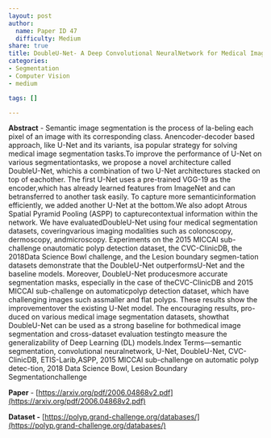 ```yaml
---
layout: post
author:
  name: Paper ID 47
  difficulty: Medium
share: true
title: DoubleU-Net- A Deep Convolutional NeuralNetwork for Medical Image Segmentation
categories:
- Segmentation
- Computer Vision
- medium

tags: []

---
```

**Abstract** - Semantic image segmentation is the process of la-beling each pixel of an image with its corresponding class. Anencoder-decoder based approach, like U-Net and its variants, isa popular strategy for solving medical image segmentation tasks.To improve the performance of U-Net on various segmentationtasks, we propose a novel architecture called DoubleU-Net, whichis a combination of two U-Net architectures stacked on top of eachother. The first U-Net uses a pre-trained VGG-19 as the encoder,which has already learned features from ImageNet and can betransferred to another task easily. To capture more semanticinformation efficiently, we added another U-Net at the bottom.We also adopt Atrous Spatial Pyramid Pooling (ASPP) to capturecontextual information within the network. We have evaluatedDoubleU-Net using four medical segmentation datasets, coveringvarious imaging modalities such as colonoscopy, dermoscopy, andmicroscopy. Experiments on the 2015 MICCAI sub-challenge onautomatic polyp detection dataset, the CVC-ClinicDB, the 2018Data Science Bowl challenge, and the Lesion boundary segmen-tation datasets demonstrate that the DoubleU-Net outperformsU-Net and the baseline models. Moreover, DoubleU-Net producesmore accurate segmentation masks, especially in the case of theCVC-ClinicDB and 2015 MICCAI sub-challenge on automaticpolyp detection dataset, which have challenging images such assmaller and flat polyps. These results show the improvementover the existing U-Net model. The encouraging results, pro-duced on various medical image segmentation datasets, showthat DoubleU-Net can be used as a strong baseline for bothmedical image segmentation and cross-dataset evaluation testingto measure the generalizability of Deep Learning (DL) models.Index Terms—semantic segmentation, convolutional neuralnetwork, U-Net, DoubleU-Net, CVC-ClinicDB, ETIS-Larib,ASPP, 2015 MICCAI sub-challenge on automatic polyp detec-tion, 2018 Data Science Bowl, Lesion Boundary Segmentationchallenge

**Paper** - [https://arxiv.org/pdf/2006.04868v2.pdf](https://arxiv.org/pdf/2006.04868v2.pdf)

**Dataset -** [https://polyp.grand-challenge.org/databases/](https://polyp.grand-challenge.org/databases/)
    